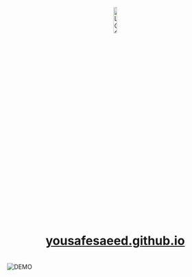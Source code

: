 <div align="center">
<a href="https://yousafesaeed.github.io">
<img src="https://raw.githubusercontent.com/yousafesaeed/yousafesaeed.github.io/main/assets/favicon.ico" width="12.5%" alt="LOGO">
</a>
</div>

<h1 align="center">
<a href="https://yousafesaeed.github.io">yousafesaeed.github.io</a>
</h1>

<br>
<img src="https://raw.githubusercontent.com/yousafesaeed/yousafesaeed.github.io/main/assets/demo/port_pg.png" alt="DEMO">
